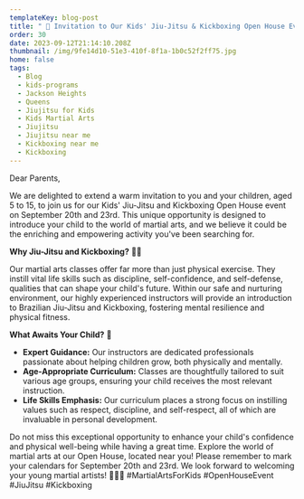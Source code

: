 ```yaml
---
templateKey: blog-post
title: " 🥋 Invitation to Our Kids' Jiu-Jitsu & Kickboxing Open House Event! 🥊"
order: 30
date: 2023-09-12T21:14:10.208Z
thumbnail: /img/9fe14d10-51e3-410f-8f1a-1b0c52f2ff75.jpg
home: false
tags:
  - Blog
  - kids-programs
  - Jackson Heights
  - Queens
  - Jiujitsu for Kids
  - Kids Martial Arts
  - Jiujitsu
  - Jiujitsu near me
  - Kickboxing near me
  - Kickboxing
---
```

Dear Parents,

We are delighted to extend a warm invitation to you and your children, aged 5 to 15, to join us for our Kids' Jiu-Jitsu and Kickboxing Open House event on September 20th and 23rd. This unique opportunity is designed to introduce your child to the world of martial arts, and we believe it could be the enriching and empowering activity you've been searching for.

**Why Jiu-Jitsu and Kickboxing?** 🥋🥊

Our martial arts classes offer far more than just physical exercise. They instill vital life skills such as discipline, self-confidence, and self-defense, qualities that can shape your child's future. Within our safe and nurturing environment, our highly experienced instructors will provide an introduction to Brazilian Jiu-Jitsu and Kickboxing, fostering mental resilience and physical fitness.

**What Awaits Your Child?** 🎉

* **Expert Guidance:** Our instructors are dedicated professionals passionate about helping children grow, both physically and mentally.
* **Age-Appropriate Curriculum:** Classes are thoughtfully tailored to suit various age groups, ensuring your child receives the most relevant instruction.
* **Life Skills Emphasis:** Our curriculum places a strong focus on instilling values such as respect, discipline, and self-respect, all of which are invaluable in personal development.

Do not miss this exceptional opportunity to enhance your child's confidence and physical well-being while having a great time. Explore the world of martial arts at our Open House, located near you! Please remember to mark your calendars for September 20th and 23rd. We look forward to welcoming your young martial artists! 💪🥋🥊 #MartialArtsForKids #OpenHouseEvent #JiuJitsu #Kickboxing 